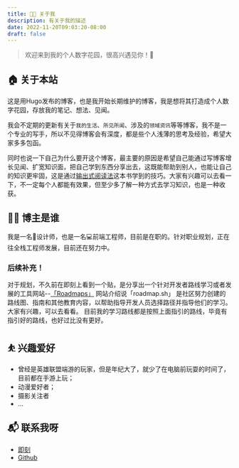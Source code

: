 ```yaml
---
title: 👨‍💻 关于我
description: 有关于我的描述
date: 2022-11-20T09:03:20-08:00
draft: false
---
```

> 欢迎来到我的个人数字花园，很高兴遇见你！🤝
## 🏠 关于本站
这是用Hugo发布的博客，也是我开始长期维护的博客，我是想将其打造成个人数字花园，存放我的笔记、想法、见闻。

我会不定期的更新有关于`我的生活`、`所见所闻`、涉及的`领域资讯`等等博客，我不是一个专业的写手，所以不见得博客会有深度，都是些个人浅薄的思考及经验，希望大家多多包函。

同时也说一下自己为什么要开这个博客，最主要的原因是希望自己能通过写博客增长见闻、扩宽知识面，把自己学到东西分享出去，这既能帮助到别人，也能让自己的知识更牢固，这是通过[输出式阅读法](https://book.douban.com/subject/35806965/)这本书学到的技巧。大家有兴趣可以去看一下，不一定每个人都能有效果，但至少多了解一种方式去学习知识，也是一种收获。

## 👨‍💻 博主是谁

我是一名🎨设计师，也是一名💻前端工程师，目前是在职的。针对职业规划，正在往全栈工程师发展，目前还在努力中。

### 后续补充！
对于规划，不久前在即刻上看到一个贴，是分享出一个针对开发者路线学习或者发展的工具网站--[「Roadmaps」](https://roadmap.sh/)
网站介绍说「roadmap.sh」 是社区努力创建的路线图、指南和其他教育内容，以帮助指导开发人员选择路径并指导他们的学习。大家有兴趣，可以去看看。
目前我的学习路线都是按照上面指引的路线，毕竟有指引好的路线，也好过比没有更好。
## ⛹ 兴趣爱好
- 曾经是英雄联盟端游的玩家，但是年纪大了，就少了在电脑前玩耍的时间了，目前都在手游上玩；
- 动漫爱好者；
- 摄影关注者
- ...
## 📬 联系我呀
- [即刻](https://m.okjike.com/users/3E16199A-C337-48DA-B5D9-6B6C60248BFE?ref=PROFILE_CARD&utm_source=user_card)
- [Github](https://github.com/qinjo)